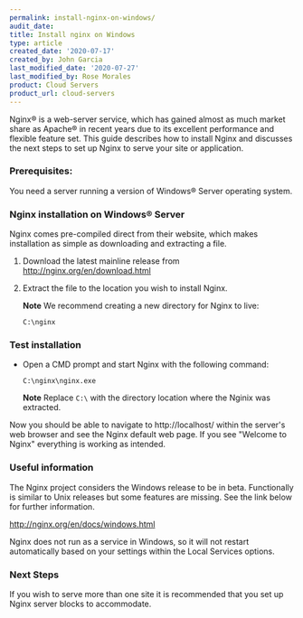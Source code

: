 ```yaml
---
permalink: install-nginx-on-windows/
audit_date:
title: Install nginx on Windows
type: article
created_date: '2020-07-17'
created_by: John Garcia
last_modified_date: '2020-07-27'
last_modified_by: Rose Morales
product: Cloud Servers
product_url: cloud-servers
---
```


Nginx&reg; is a web-server service, which has gained almost as much market share as Apache&reg; in recent years due to its excellent performance and flexible feature set.  This guide describes how to install Nginx and discusses
the next steps to set up Nginx to serve your site or application.

### Prerequisites:

You need a server running a version of Windows&reg; Server operating system.

### Nginx installation on Windows&reg; Server

Nginx comes pre-compiled direct from their website, which makes installation as simple as downloading and extracting a file.  

1. Download the latest mainline release from http://nginx.org/en/download.html

2. Extract the file to the location you wish to install Nginx.  

    **Note** We recommend creating a new directory for Nginx to live:

       C:\nginx

### Test installation

- Open a CMD prompt and start Nginx with the following command:

      C:\nginx\nginx.exe

    **Note** Replace `C:\` with the directory location where the Nginix was extracted.

Now you should be able to navigate to http://localhost/ within the server's web browser and see the Nginx default web page.  If you see "Welcome to Nginx" everything is working as intended.

### Useful information

The Nginx project considers the Windows release to be in beta.  Functionally is similar to Unix releases but some features are missing.  See the link below for further information.

http://nginx.org/en/docs/windows.html

Nginx does not run as a service in Windows, so it will not restart automatically based on your settings within the Local Services options.

### Next Steps

If you wish to serve more than one site it is recommended that you set up Nginx server blocks to accommodate.
